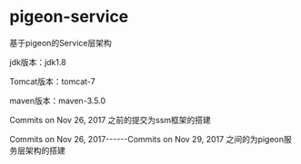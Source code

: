 # pigeon-service
基于pigeon的Service层架构


jdk版本：jdk1.8

Tomcat版本：tomcat-7

maven版本：maven-3.5.0

Commits on Nov 26, 2017 之前的提交为ssm框架的搭建

Commits on Nov 26, 2017------Commits on Nov 29, 2017 之间的为pigeon服务层架构的搭建
